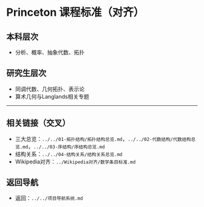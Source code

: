 # Princeton 课程标准（对齐）

## 本科层次

- 分析、概率、抽象代数、拓扑

## 研究生层次

- 同调代数、几何拓扑、表示论
- 算术几何与Langlands相关专题

---

## 相关链接（交叉）

- 三大总览：`../../01-拓扑结构/拓扑结构总览.md`，`../../02-代数结构/代数结构总览.md`，`../../03-序结构/序结构总览.md`
- 结构关系：`../../04-结构关系/结构关系总览.md`
- Wikipedia对齐：`../Wikipedia对齐/数学条目标准.md`

## 返回导航

- 返回：`../../项目导航系统.md`
